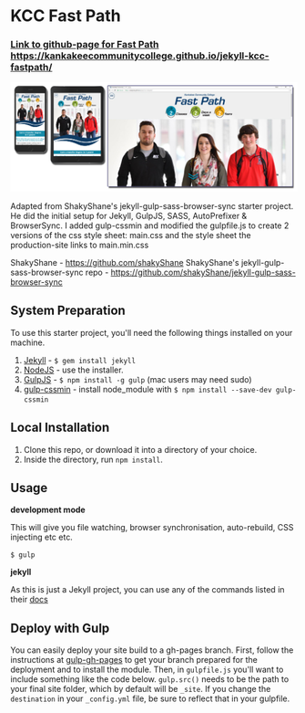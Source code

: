 # KCC Fast Path

### <a href="https://kankakeecommunitycollege.github.io/jekyll-kcc-fastpath/" target="_blank" rel="noopener">Link to github-page for Fast Path <br /> https://kankakeecommunitycollege.github.io/jekyll-kcc-fastpath/</a>

<img src="assets/img/fastpath-example.jpg">

Adapted from ShakyShane's jekyll-gulp-sass-browser-sync starter project. He did the initial setup for Jekyll, GulpJS, SASS, AutoPrefixer &amp; BrowserSync. I added gulp-cssmin and modified the gulpfile.js to create 2 versions of the css style sheet: main.css and the style sheet the production-site links to main.min.css

ShakyShane - https://github.com/shakyShane
ShakyShane's jekyll-gulp-sass-browser-sync repo - https://github.com/shakyShane/jekyll-gulp-sass-browser-sync

## System Preparation

To use this starter project, you'll need the following things installed on your machine.

1. [Jekyll](http://jekyllrb.com/) - `$ gem install jekyll`
2. [NodeJS](http://nodejs.org) - use the installer.
3. [GulpJS](https://github.com/gulpjs/gulp) - `$ npm install -g gulp` (mac users may need sudo)
4. [gulp-cssmin](https://www.npmjs.com/package/gulp-cssmin) - install node_module with `$ npm install --save-dev gulp-cssmin`

## Local Installation

1. Clone this repo, or download it into a directory of your choice.
2. Inside the directory, run `npm install`.

## Usage

**development mode**

This will give you file watching, browser synchronisation, auto-rebuild, CSS injecting etc etc.

```shell
$ gulp
```

**jekyll**

As this is just a Jekyll project, you can use any of the commands listed in their [docs](http://jekyllrb.com/docs/usage/)

## Deploy with Gulp

You can easily deploy your site build to a gh-pages branch. First, follow the instructions at [gulp-gh-pages](https://github.com/rowoot/gulp-gh-pages) to get your branch prepared for the deployment and to install the module. Then, in `gulpfile.js` you'll want to include something like the code below. `gulp.src()` needs to be the path to your final site folder, which by default will be `_site`. If you change the `destination` in your `_config.yml` file, be sure to reflect that in your gulpfile.
